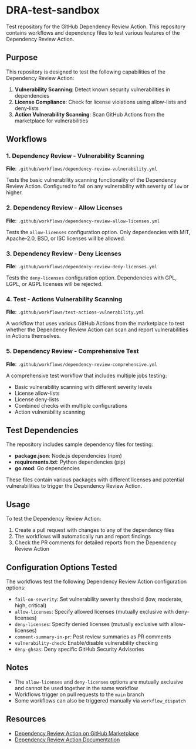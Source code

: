 # DRA-test-sandbox

Test repository for the GitHub Dependency Review Action. This repository contains workflows and dependency files to test various features of the Dependency Review Action.

## Purpose

This repository is designed to test the following capabilities of the Dependency Review Action:

1. **Vulnerability Scanning**: Detect known security vulnerabilities in dependencies
2. **License Compliance**: Check for license violations using allow-lists and deny-lists
3. **Action Vulnerability Scanning**: Scan GitHub Actions from the marketplace for vulnerabilities

## Workflows

### 1. Dependency Review - Vulnerability Scanning
**File**: `.github/workflows/dependency-review-vulnerability.yml`

Tests the basic vulnerability scanning functionality of the Dependency Review Action. Configured to fail on any vulnerability with severity of `low` or higher.

### 2. Dependency Review - Allow Licenses
**File**: `.github/workflows/dependency-review-allow-licenses.yml`

Tests the `allow-licenses` configuration option. Only dependencies with MIT, Apache-2.0, BSD, or ISC licenses will be allowed.

### 3. Dependency Review - Deny Licenses
**File**: `.github/workflows/dependency-review-deny-licenses.yml`

Tests the `deny-licenses` configuration option. Dependencies with GPL, LGPL, or AGPL licenses will be rejected.

### 4. Test - Actions Vulnerability Scanning
**File**: `.github/workflows/test-actions-vulnerability.yml`

A workflow that uses various GitHub Actions from the marketplace to test whether the Dependency Review Action can scan and report vulnerabilities in Actions themselves.

### 5. Dependency Review - Comprehensive Test
**File**: `.github/workflows/dependency-review-comprehensive.yml`

A comprehensive test workflow that includes multiple jobs testing:
- Basic vulnerability scanning with different severity levels
- License allow-lists
- License deny-lists
- Combined checks with multiple configurations
- Action vulnerability scanning

## Test Dependencies

The repository includes sample dependency files for testing:

- **package.json**: Node.js dependencies (npm)
- **requirements.txt**: Python dependencies (pip)
- **go.mod**: Go dependencies

These files contain various packages with different licenses and potential vulnerabilities to trigger the Dependency Review Action.

## Usage

To test the Dependency Review Action:

1. Create a pull request with changes to any of the dependency files
2. The workflows will automatically run and report findings
3. Check the PR comments for detailed reports from the Dependency Review Action

## Configuration Options Tested

The workflows test the following Dependency Review Action configuration options:

- `fail-on-severity`: Set vulnerability severity threshold (low, moderate, high, critical)
- `allow-licenses`: Specify allowed licenses (mutually exclusive with deny-licenses)
- `deny-licenses`: Specify denied licenses (mutually exclusive with allow-licenses)
- `comment-summary-in-pr`: Post review summaries as PR comments
- `vulnerability-check`: Enable/disable vulnerability checking
- `deny-ghsas`: Deny specific GitHub Security Advisories

## Notes

- The `allow-licenses` and `deny-licenses` options are mutually exclusive and cannot be used together in the same workflow
- Workflows trigger on pull requests to the `main` branch
- Some workflows can also be triggered manually via `workflow_dispatch`

## Resources

- [Dependency Review Action on GitHub Marketplace](https://github.com/marketplace/actions/dependency-review)
- [Dependency Review Action Documentation](https://docs.github.com/en/code-security/supply-chain-security/understanding-your-software-supply-chain/configuring-the-dependency-review-action)